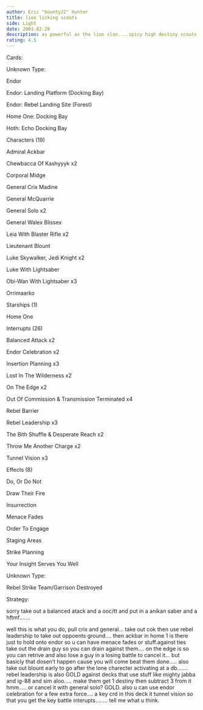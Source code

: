 ```yaml
---
author: Eric "bounty22" Hunter
title: lion licking scouts
side: Light
date: 2001-02-20
description: as powerful as the lion clan....spicy high destiny scouts to kick some...
rating: 4.5
---
```

Cards: 

 
Unknown Type:
Endor 
Endor: Landing Platform (Docking Bay) 
Endor: Rebel Landing Site (Forest) 
Home One: Docking Bay 
Hoth: Echo Docking Bay 

Characters (19)
Admiral Ackbar 
Chewbacca Of Kashyyyk  x2
Corporal Midge 
General Crix Madine 
General McQuarrie 
General Solo  x2
General Walex Blissex 
Leia With Blaster Rifle  x2
Lieutenant Blount 
Luke Skywalker, Jedi Knight  x2
Luke With Lightsaber 
Obi-Wan With Lightsaber  x3
Orrimaarko 

Starships (1)
Home One 

Interrupts (26)
Balanced Attack  x2
Endor Celebration  x2
Insertion Planning  x3
Lost In The Wilderness  x2
On The Edge  x2
Out Of Commission & Transmission Terminated  x4
Rebel Barrier 
Rebel Leadership  x3
The Bith Shuffle & Desperate Reach  x2
Throw Me Another Charge  x2
Tunnel Vision  x3

Effects (8)
Do, Or Do Not 
Draw Their Fire 
Insurrection 
Menace Fades 
Order To Engage 
Staging Areas 
Strike Planning 
Your Insight Serves You Well 

Unknown Type:
Rebel Strike Team/Garrison Destroyed 


Strategy: 

sorry take out a balanced atack and a ooc/tt and put in a anikan saber and a hftmf.......


well this is what you do, pull crix and general... take out cok then use rebel leadership to take out oppoents ground.... then ackbar in home 1 is there just to hold onto endor so u can have menace fades or stuff.against ties take out the drain guy so you can drain against them.... on the edge is so you can retrive and also lose a guy in a losing battle to cancel it... but basicly that dosen’t happen cause you will come beat them done..... also take out blount early to go after the lone charecter activating at a db....... rebel leadership is also GOLD against decks that use stuff like mighty jabba and ig-88 and sim aloo..... make them get 1 destiny then subtract 3 from it hmm..... or cancel it with general solo? GOLD. also u can use endor celebration for a few extra force.... a key crd in this deck it tunnel vision so that you get the key battle interupts........ tell me what u think. 